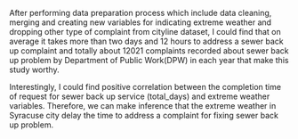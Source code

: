 


After  performing   data preparation process which include data cleaning, merging and  creating   new variables for indicating extreme weather and dropping other type of complaint from cityline dataset, I could find that on average it takes more than two days and 12 hours to address a sewer back up  complaint  and totally about 12021 complaints  recorded about sewer back up problem by Department of  Public Work(DPW) in each year that make this study worthy.


 Interestingly, I could find  positive  correlation between the completion time of request for sewer back up service (total_days) and extreme weather variables.  Therefore, we can make inference that the  extreme weather in Syracuse city  delay the time to address a complaint for fixing sewer back up problem.
